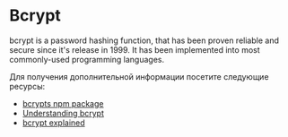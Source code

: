 # Bcrypt

bcrypt is a password hashing function, that has been proven reliable and secure since it's release in 1999. It has been implemented into most commonly-used programming languages.

Для получения дополнительной информации посетите следующие ресурсы:

- [bcrypts npm package](https://www.npmjs.com/package/bcrypt)
- [Understanding bcrypt](https://auth0.com/blog/hashing-in-action-understanding-bcrypt/)
- [bcrypt explained](https://www.youtube.com/watch?v=O6cmuiTBZVs)
